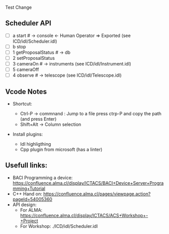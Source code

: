 Test Change
## Scheduler API

* [ ] a start  # -> console <- Human Operator => Exported (see ICD/idl/Scheduler.idl)
* [ ] b stop
* [ ] 1 getProposalStatus  # -> db
* [ ] 2 setProposalStatus
* [ ] 3 cameraOn  # -> instruments (see ICD/idl/Instrument.idl)
* [ ] 5 cameraOff 
* [ ] 4 observe  # -> telescope (see ICD/idl/Telescope.idl)

## Vcode Notes

* Shortcut:
  * Ctrl-P -> commnand : Jump to a file press ctrp-P and copy the path (and press Enter)
  * Shift+Alt -> Column selection
  
* Install plugins:
  * Idl highligthing
  * Cpp plugin from microsoft (has a linter)

## Usefull links:

* BACI Programming a device: https://confluence.alma.cl/display/ICTACS/BACI+Device+Server+Programming+Tutorial
* C++ Hand on: https://confluence.alma.cl/pages/viewpage.action?pageId=54005360
* API design:
  * For ALMA: https://confluence.alma.cl/display/ICTACS/ACS+Workshop+-+Project
  * For Workshop: ./ICD/idl/Scheduler.idl
